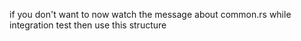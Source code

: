 if you don't want to now watch the message about common.rs while integration test then use this structure
